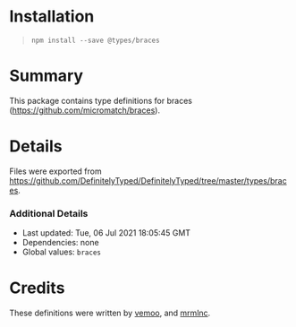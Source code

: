 # Installation
> `npm install --save @types/braces`

# Summary
This package contains type definitions for braces (https://github.com/micromatch/braces).

# Details
Files were exported from https://github.com/DefinitelyTyped/DefinitelyTyped/tree/master/types/braces.

### Additional Details
 * Last updated: Tue, 06 Jul 2021 18:05:45 GMT
 * Dependencies: none
 * Global values: `braces`

# Credits
These definitions were written by [vemoo](https://github.com/vemoo), and [mrmlnc](https://github.com/mrmlnc).
